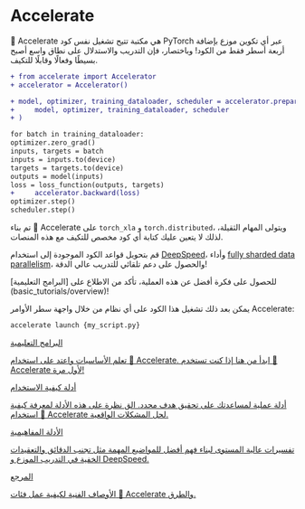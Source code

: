 
# Accelerate

🤗 Accelerate هي مكتبة تتيح تشغيل نفس كود PyTorch عبر أي تكوين موزع بإضافة أربعة أسطر فقط من الكود! وباختصار، فإن التدريب والاستدلال على نطاق واسع أصبح بسيطًا وفعالًا وقابلًا للتكيف.

```diff
+ from accelerate import Accelerator
+ accelerator = Accelerator()

+ model, optimizer, training_dataloader, scheduler = accelerator.prepare(
+     model, optimizer, training_dataloader, scheduler
+ )

for batch in training_dataloader:
optimizer.zero_grad()
inputs, targets = batch
inputs = inputs.to(device)
targets = targets.to(device)
outputs = model(inputs)
loss = loss_function(outputs, targets)
+     accelerator.backward(loss)
optimizer.step()
scheduler.step()
```

تم بناء 🤗 Accelerate على `torch_xla` و `torch.distributed`، ويتولى المهام الثقيلة، لذلك لا يتعين عليك كتابة أي كود مخصص للتكيف مع هذه المنصات.

قم بتحويل قواعد الكود الموجودة إلى استخدام [DeepSpeed](usage_guides/deepspeed)، وأداء [fully sharded data parallelism](usage_guides/fsdp)، والحصول على دعم تلقائي للتدريب عالي الدقة!

<Tip>
للحصول على فكرة أفضل عن هذه العملية، تأكد من الاطلاع على [البرامج التعليمية](basic_tutorials/overview)!
</Tip>

يمكن بعد ذلك تشغيل هذا الكود على أي نظام من خلال واجهة سطر الأوامر Accelerate:

```bash
accelerate launch {my_script.py}
```

<div class="mt-10">
<div class="w-full flex flex-col space-y-4 md:space-y-0 md:grid md:grid-cols-2 md:gap-y-4 md:gap-x-5">
<a class="!no-underline border dark:border-gray-700 p-5 rounded-lg shadow hover:shadow-lg" href="./basic_tutorials/overview"
><div class="w-full text-center bg-gradient-to-br from-blue-400 to-blue-500 rounded-lg py-1.5 font-semibold mb-5 text-white text-lg leading-relaxed">البرامج التعليمية</div>
<p class="text-gray-700">تعلم الأساسيات واعتد على استخدام 🤗 Accelerate. ابدأ من هنا إذا كنت تستخدم 🤗 Accelerate لأول مرة!</p>
</a>
<a class="!no-underline border dark:border-gray-700 p-5 rounded-lg shadow hover:shadow-lg" href="./usage_guides/explore"
><div class="w-full text-center bg-gradient-to-br from-indigo-400 to-indigo-500 rounded-lg py-1.5 font-semibold mb-5 text-white text-lg leading-relaxed">أدلة كيفية الاستخدام</div>
<p class="text-gray-700">أدلة عملية لمساعدتك على تحقيق هدف محدد. الق نظرة على هذه الأدلة لمعرفة كيفية استخدام 🤗 Accelerate لحل المشكلات الواقعية.</p>
</a>
<a class="!no-underline border dark:border-gray-700 p-5 rounded-lg shadow hover:shadow-lg" href="./concept_guides/gradient_synchronization"
><div class="w-full text-center bg-gradient-to-br from-pink-400 to-pink-500 rounded-lg py-1.5 font-semibold mb-5 text-white text-lg leading-relaxed">الأدلة المفاهيمية</div>
<p class="text-gray-700">تفسيرات عالية المستوى لبناء فهم أفضل للمواضيع المهمة مثل تجنب الدقائق والتعقيدات الخفية في التدريب الموزع و DeepSpeed.</p>
</a>
<a class="!no-underline border dark:border-gray-700 p-5 rounded-lg shadow hover:shadow-lg" href="./package_reference/accelerator"
><div class="w-full text-center bg-gradient-to-br from-purple-400 to-purple-500 rounded-lg py-1.5 font-semibold mb-5 text-white text-lg leading-relaxed">المرجع</div>
<p class="text-gray-700">الأوصاف الفنية لكيفية عمل فئات 🤗 Accelerate والطرق.</p>
</a>
</div>
</div>